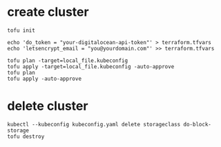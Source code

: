 create cluster
=============

```
tofu init

echo 'do_token = "your-digitalocean-api-token"' > terraform.tfvars
echo 'letsencrypt_email = "you@yourdomain.com"' >> terraform.tfvars

tofu plan -target=local_file.kubeconfig
tofu apply -target=local_file.kubeconfig -auto-approve
tofu plan
tofu apply -auto-approve
```

delete cluster
=============

```
kubectl --kubeconfig kubeconfig.yaml delete storageclass do-block-storage
tofu destroy
```
